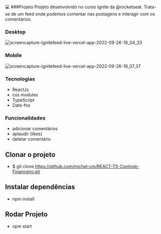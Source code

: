 💻 ###Projeto
Projeto desenvolvido no curso Ignite da @rocketseat. Trata-se de um feed onde podemos comentar nas postagens e interagir com os comentários. 

### Desktop
![screencapture-ignitefeed-live-vercel-app-2022-09-26-18_04_33](https://user-images.githubusercontent.com/58608300/192380624-2637ab5f-7704-4fba-9b88-10d5ac9ee559.png)

### Mobile
![screencapture-ignitefeed-live-vercel-app-2022-09-26-18_07_37](https://user-images.githubusercontent.com/58608300/192380764-ade24e9a-e4bd-4e71-845d-ce97856668db.png)

### Tecnologias
- ReactJs
- css modules
- TypeScript
- Date-fns

### Funcionalidades
- adicionar comentários
- aplaudir (likes)
- deletar comentário

## Clonar o projeto
- $ git clone https://github.com/michel-cm/REACT-TS-Controle-Financeiro.git

## Instalar dependências
- npm install

## Rodar Projeto
- npm start
